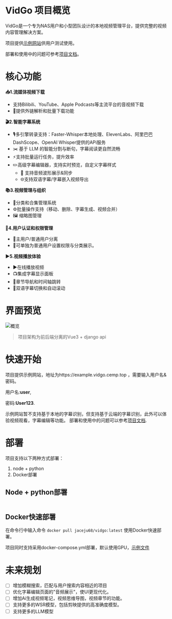 # VidGo 项目概览

VidGo是一个专为NAS用户和小型团队设计的本地视频管理平台，提供完整的视频内容管理解决方案。

项目提供[示例网站](https://example.vidgo.cemp.top/)供用户测试使用。

部署和使用中的问题可参考[项目文档](https://doc.vidgo.cemp.top/)。

# 核心功能

**📥1.流媒体视频下载**
- 支持Bilibili、YouTube、Apple Podcasts等主流平台的音视频下载  
- 🔗提供外链解析和批量下载功能 

**🎬2.智能字幕系统**

- 🎙️多引擎转录支持：Faster-Whisper本地处理、ElevenLabs、阿里巴巴DashScope、OpenAI Whisper提供的APi服务
- ✂️ 基于 LLM 的智能分割与断句，字幕阅读更自然流畅
- ⚡支持批量运行任务，提升效率
- ✏️高级字幕编辑器，支持实时预览，自定义字幕样式
    - 🌊 支持音频波形展示&同步
    - 🌐支持双语字幕/字幕嵌入视频导出

**📚3.视频管理与组织**
- 📁分类和合集管理系统 
- ⚙️批量操作支持（移动、删除、字幕生成、视频合并）
- 🖼️ 缩略图管理

**👥4.用户认证和权限管理**
- 👤主用户/普通用户分离
- 🔐可单独为普通用户设置权限与分类展示。

**▶️5.视频播放体验**
- ▶️在线播放视频
- 📺集成字幕显示面板
- 🎯章节导航和时间轴跳转
- 🔄双语字幕切换和自动滚动 

# 界面预览
![概览](https://doc.vidgo.cemp.top/assets/images/overview-6abee6dae72e659c5837d798dd0090a2.png)


> 项目架构为前后端分离的Vue3 + django api



# 快速开始
项目提供示例网站，地址为https://example.vidgo.cemp.top ，需要输入用户名&密码。

用户名:**user**,

密码:**User123**.

示例网站暂不支持基于本地的字幕识别，但支持基于云端的字幕识别，此外可以体验视频观看，字幕编辑等功能。
部署和使用中的问题可以参考[项目文档](https://doc.vidgo.cemp.top/).

# 部署
项目支持以下两种方式部署：
1. node + python
2. Docker部署

## Node + python部署
```

```


## Docker快速部署
在命令行中输入命令
`docker pull jaceju68/vidgo:latest`
使用Docker快速部署。

项目同时支持采用docker-compose.yml部署，默认使用GPU，[示例文件](https://github.com/JaceJu-frog/vidgo/blob/main/docker-compose.yml)


# 未来规划
- [ ] 增加模糊搜索，匹配与用户搜索内容相近的项目
- [ ] 优化字幕编辑页面的"音频展示"，使UI更现代化。
- [ ] 增加Ai生成视频笔记，视频思维导图，视频章节的功能。
- [ ] 支持更多的WSR模型，包括剪映提供的高准确度模型。
- [ ] 支持更多的LLM模型
